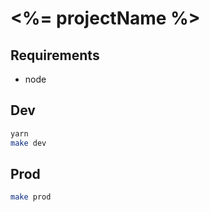 # <%= projectName %>

## Requirements

* node

## Dev

```bash
yarn
make dev
```

## Prod

```bash
make prod
```
